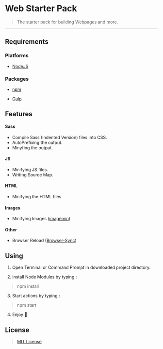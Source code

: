 # Web Starter Pack

> The starter pack for building Webpages and more.

<hr>

## Requirements

### Platforms

* [NodeJS](https://nodejs.org/)

### Packages

* [npm](https://www.npmjs.com/)

* [Gulp](https://gulpjs.com/)

## Features 

#### Sass
* Compile Sass (Indented Version) files into CSS.
* AutoPrefixing the output.
* Minyfing the output.

#### JS
* Minifying JS files.
* Writing Source Map.

#### HTML
* Minifying the HTML files.

#### Images
* Minifying Images ([imagemin](https://www.npmjs.com/package/gulp-imagemin))

#### Other
* Browser Reload ([Browser-Sync](https://www.npmjs.com/package/browser-sync))

## Using

1. Open Terminal or Command Prompt in downloaded project directory.

2. Install Node Modules by typing : 

> npm install

3. Start actions by typing : 

> npm start

4. Enjoy :100:


## License 

> [MIT License](https://raw.githubusercontent.com/N-a-r-w-i-n/Web-Starter-Pack/master/LICENSE)
